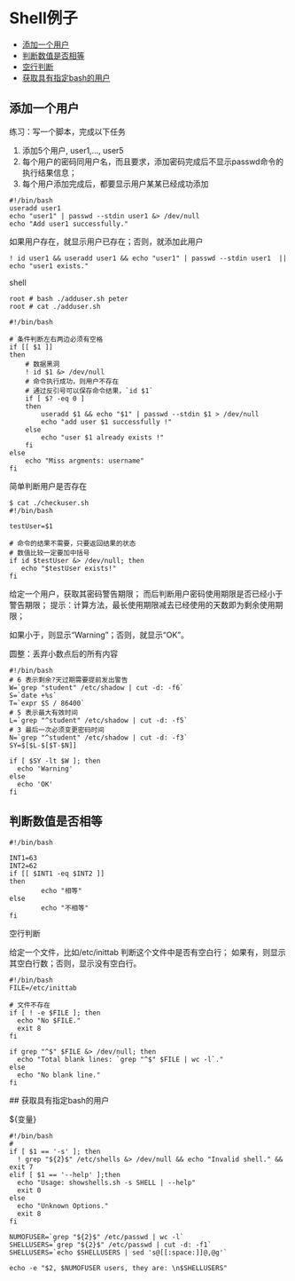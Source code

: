# Shell例子

- [添加一个用户](#user-shell)
- [判断数值是否相等](#equal-num)
- [空行判断](#empty-line)
- [获取具有指定bash的用户](#bash-user)

<a name="#user-shell"></a>
## 添加一个用户

练习：写一个脚本，完成以下任务
1. 添加5个用户, user1,..., user5
2. 每个用户的密码同用户名，而且要求，添加密码完成后不显示passwd命令的执行结果信息；
3. 每个用户添加完成后，都要显示用户某某已经成功添加

```
#!/bin/bash
useradd user1
echo "user1" | passwd --stdin user1 &> /dev/null
echo "Add user1 successfully."
```

如果用户存在，就显示用户已存在；否则，就添加此用户
```
! id user1 && useradd user1 && echo "user1" | passwd --stdin user1  || echo "user1 exists."
```

shell
```
root # bash ./adduser.sh peter
root # cat ./adduser.sh

#!/bin/bash

# 条件判断左右两边必须有空格
if [[ $1 ]]
then
    # 数据黑洞
    ! id $1 &> /dev/null
    # 命令执行成功，则用户不存在
    # 通过反引号可以保存命令结果，`id $1`
    if [ $? -eq 0 ]
    then
        useradd $1 && echo "$1" | passwd --stdin $1 > /dev/null
        echo "add user $1 successfully !"
    else
        echo "user $1 already exists !"
    fi
else
    echo "Miss argments: username"
fi
```

简单判断用户是否存在
```
$ cat ./checkuser.sh 
#!/bin/bash

testUser=$1

# 命令的结果不需要，只要返回结果的状态
# 数值比较一定要加中括号
if id $testUser &> /dev/null; then
   echo "$testUser exists!"
fi

```

给定一个用户，获取其密码警告期限；
而后判断用户密码使用期限是否已经小于警告期限；
    提示：计算方法，最长使用期限减去已经使用的天数即为剩余使用期限；
    
如果小于，则显示“Warning”；否则，就显示“OK”。

圆整：丢弃小数点后的所有内容
```
#!/bin/bash
# 6 表示剩余?天过期需要提前发出警告
W=`grep "student" /etc/shadow | cut -d: -f6`
S=`date +%s`
T=`expr $S / 86400`
# 5 表示最大有效时间
L=`grep "^student" /etc/shadow | cut -d: -f5`
# 3 最后一次必须变更密码时间
N=`grep "^student" /etc/shadow | cut -d: -f3`
SY=$[$L-$[$T-$N]]

if [ $SY -lt $W ]; then
  echo 'Warning'
else
  echo 'OK'
fi
```

<a href="equal-num"></a>
## 判断数值是否相等

```
#!/bin/bash

INT1=63
INT2=62
if [[ $INT1 -eq $INT2 ]]
then
        echo "相等"
else
        echo "不相等"
fi
```

<a name="empty-line"></a>
空行判断

给定一个文件，比如/etc/inittab
判断这个文件中是否有空白行；
如果有，则显示其空白行数；否则，显示没有空白行。
```
#!/bin/bash
FILE=/etc/inittab

# 文件不存在
if [ ! -e $FILE ]; then
  echo "No $FILE."
  exit 8
fi

if grep "^$" $FILE &> /dev/null; then
  echo "Total blank lines: `grep "^$" $FILE | wc -l`."
else
  echo "No blank line."
fi

```
<a name='bash-user'>
## 获取具有指定bash的用户

${变量}

```
#!/bin/bash
#
if [ $1 == '-s' ]; then
  ! grep "${2}$" /etc/shells &> /dev/null && echo "Invalid shell." && exit 7
elif [ $1 == '--help' ];then
  echo "Usage: showshells.sh -s SHELL | --help"
  exit 0
else
  echo "Unknown Options."
  exit 8
fi

NUMOFUSER=`grep "${2}$" /etc/passwd | wc -l`
SHELLUSERS=`grep "${2}$" /etc/passwd | cut -d: -f1`
SHELLUSERS=`echo $SHELLUSERS | sed 's@[[:space:]]@,@g'`

echo -e "$2, $NUMOFUSER users, they are: \n$SHELLUSERS"
```

